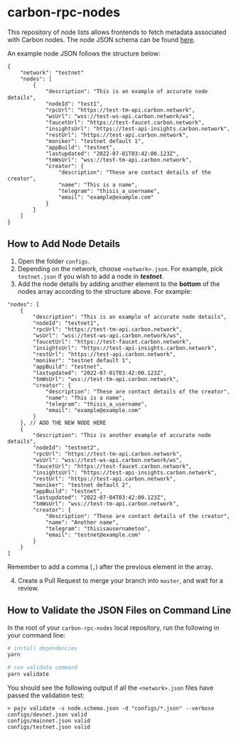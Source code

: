 # carbon-rpc-nodes

This repository of node lists allows frontends to fetch metadata associated with Carbon nodes.
The node JSON schema can be found [here](/node.schema.json).

An example node JSON follows the structure below:

```
{
    "network": "testnet"
    "nodes": [
        {
            "description": "This is an example of accurate node details",
            "nodeId": "test1",
            "rpcUrl": "https://test-tm-api.carbon.network",
            "wsUrl": "wss://test-ws-api.carbon.network/ws",
            "faucetUrl": "https://test-faucet.carbon.network",
            "insightsUrl": "https://test-api-insights.carbon.network",
            "restUrl": "https://test-api.carbon.network",
            "moniker": "testnet default 1",
            "appBuild": "testnet",
            "lastupdated": "2022-07-01T03:42:00.123Z",
            "tmWsUrl": "wss://test-tm-api.carbon.network",
            "creator": {
                "description": "These are contact details of the creator",
                "name": "This is a name",
                "telegram": "thisis_a_username",
                "email": "example@example.com"
            }
        }
    ]
}
```

## How to Add Node Details
1. Open the folder `configs`.
2. Depending on the network, choose `<network>.json`. For example, pick `testnet.json` if you wish to add a node in ***testnet***.
3. Add the node details by adding another element to the **bottom** of the nodes array according to the structure above. For example:

```
"nodes": [
    {
        "description": "This is an example of accurate node details",
        "nodeId": "testnet1",
        "rpcUrl": "https://test-tm-api.carbon.network",
        "wsUrl": "wss://test-ws-api.carbon.network/ws",
        "faucetUrl": "https://test-faucet.carbon.network",
        "insightsUrl": "https://test-api-insights.carbon.network",
        "restUrl": "https://test-api.carbon.network",
        "moniker": "testnet default 1",
        "appBuild": "testnet",
        "lastupdated": "2022-07-01T03:42:00.123Z",
        "tmWsUrl": "wss://test-tm-api.carbon.network",
        "creator": {
            "description": "These are contact details of the creator",
            "name": "This is a name",
            "telegram": "thisis_a_username",
            "email": "example@example.com"
        }
    }, // ADD THE NEW NODE HERE
    {
        "description": "This is another example of accurate node details",
        "nodeId": "testnet2",
        "rpcUrl": "https://test-tm-api.carbon.network",
        "wsUrl": "wss://test-ws-api.carbon.network/ws",
        "faucetUrl": "https://test-faucet.carbon.network",
        "insightsUrl": "https://test-api-insights.carbon.network",
        "restUrl": "https://test-api.carbon.network",
        "moniker": "testnet default 2",
        "appBuild": "testnet",
        "lastupdated": "2022-07-04T03:42:00.123Z",
        "tmWsUrl": "wss://test-tm-api.carbon.network",
        "creator": {
            "description": "These are contact details of the creator",
            "name": "Another name",
            "telegram": "thisisausernametoo",
            "email": "testnet@example.com"
        }
    }
]
```

Remember to add a comma (`,`) after the previous element in the array.

4. Create a Pull Request to merge your branch into `master`, and wait for a review.

## How to Validate the JSON Files on Command Line
In the root of your `carbon-rpc-nodes` local repository, run the following in your command line:
```bash
# install dependencies
yarn

# run validate command
yarn validate
```
You should see the following output if all the `<network>.json` files have passed the validation test:
```
> pajv validate -s node.schema.json -d "configs/*.json" --verbose
configs/devnet.json valid
configs/mainnet.json valid
configs/testnet.json valid
```

